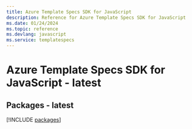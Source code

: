 ```yaml
---
title: Azure Template Specs SDK for JavaScript
description: Reference for Azure Template Specs SDK for JavaScript
ms.date: 01/24/2024
ms.topic: reference
ms.devlang: javascript
ms.service: templatespecs
---
```

# Azure Template Specs SDK for JavaScript - latest
## Packages - latest
[!INCLUDE [packages](template-specs-index.md)]